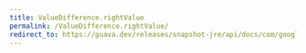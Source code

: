 ```yaml
---
title: ValueDifference.rightValue
permalink: /ValueDifference.rightValue/
redirect_to: https://guava.dev/releases/snapshot-jre/api/docs/com/google/common/collect/MapDifference.ValueDifference.html#rightValue--
---
```

